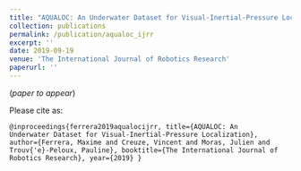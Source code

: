 ```yaml
---
title: "AQUALOC: An Underwater Dataset for Visual-Inertial-Pressure Localization"
collection: publications
permalink: /publication/aqualoc_ijrr
excerpt: ''
date: 2019-09-19
venue: 'The International Journal of Robotics Research'
paperurl: ''
---
```


(_paper to appear_)

Please cite as:

<code>@inproceedings{ferrera2019aqualocijrr,
  title={AQUALOC: An Underwater Dataset for Visual-Inertial-Pressure Localization},
  author={Ferrera, Maxime and Creuze, Vincent and Moras, Julien and Trouv{\'e}-Peloux, Pauline},
  booktitle={The International Journal of Robotics Research},
  year={2019}
}

</code>
